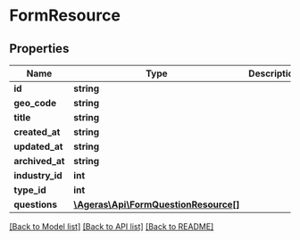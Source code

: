 # FormResource

## Properties
Name | Type | Description | Notes
------------ | ------------- | ------------- | -------------
**id** | **string** |  | [optional] 
**geo_code** | **string** |  | [optional] 
**title** | **string** |  | [optional] 
**created_at** | **string** |  | [optional] 
**updated_at** | **string** |  | [optional] 
**archived_at** | **string** |  | [optional] 
**industry_id** | **int** |  | [optional] 
**type_id** | **int** |  | [optional] 
**questions** | [**\Ageras\Api\FormQuestionResource[]**](FormQuestionResource.md) |  | [optional] 

[[Back to Model list]](../README.md#documentation-for-models) [[Back to API list]](../README.md#documentation-for-api-endpoints) [[Back to README]](../README.md)


